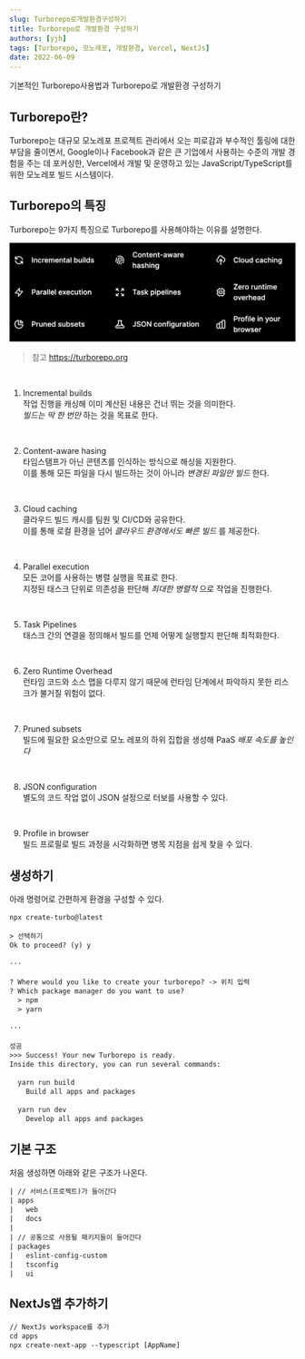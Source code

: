 ```yaml
---
slug: Turborepo로개발환경구성하기
title: Turborepo로 개발환경 구성하기
authors: [yjh]
tags: [Turborepo, 모노레포, 개발환경, Vercel, NextJs]
date: 2022-06-09
---
```


<div className="preview">
  기본적인 Turborepo사용법과 Turborepo로 개발환경 구성하기
</div>

<!--truncate-->
<!-- https://d2.naver.com/helloworld/7553804#ch4 참고 -->

## Turborepo란?

Turborepo는 대규모 모노레포 프로젝트 관리에서 오는 피로감과 부수적인 툴링에 대한 부담을 줄이면서,
Google이나 Facebook과 같은 큰 기업에서 사용하는 수준의 개발 경험을 주는 데 포커싱한, Vercel에서
개발 및 운영하고 있는 JavaScript/TypeScript를 위한 모노레포 빌드 시스템이다.

## Turborepo의 특징

Turborepo는 9가지 특징으로 Turborepo를 사용해야하는 이유를 설명한다.

![turborepo](../../static/img/turborepo.png)

> 참고 https://turborepo.org

<br/>

1. Incremental builds  
   작업 진행을 캐싱해 이미 계산된 내용은 건너 뛰는 것을 의미한다.  
    _빌드는 딱 한 번만_ 하는 것을 목표로 한다.

<br/>

2. Content-aware hasing  
   타임스탬프가 아닌 콘텐츠를 인식하는 방식으로 해싱을 지원한다.  
   이를 통해 모든 파일을 다시 빌드하는 것이 아니라 _변경된 파일만 빌드_ 한다.

<br />

3. Cloud caching  
   클라우드 빌드 캐시를 팀원 및 CI/CD와 공유한다.  
   이를 통해 로컬 환경을 넘어 _클라우드 환경에서도 빠른 빌드_ 를 제공한다.

<br />

4. Parallel execution  
   모든 코어를 사용하는 병렬 실행을 목표로 한다.  
   지정된 태스크 단위로 의존성을 판단해 _최대한 병렬적_ 으로 작업을 진행한다.

<br />

5. Task Pipelines  
   태스크 간의 연결을 정의해서 빌드를 언제 어떻게 실행할지 판단해 최적화한다.

<br />

6. Zero Runtime Overhead  
   런타임 코드와 소스 맵을 다루지 않기 때문에 런타임 단계에서 파악하지 못한 리스크가 불거질 위험이 없다.

<br />

7. Pruned subsets  
   빌드에 필요한 요소만으로 모노 레포의 하위 집합을 생성해 PaaS _배포 속도를 높인다_

<br />

8. JSON configuration  
   별도의 코드 작업 없이 JSON 설정으로 터보를 사용할 수 있다.

<br />

9. Profile in browser  
   빌드 프로필로 빌드 과정을 시각화하면 병목 지점을 쉽게 찾을 수 있다.

## 생성하기

아래 명령어로 간편하게 환경을 구성할 수 있다.

```
npx create-turbo@latest

> 선택하기
Ok to proceed? (y) y

···

? Where would you like to create your turborepo? -> 위치 입력
? Which package manager do you want to use?
  > npm
  > yarn

···

성공
>>> Success! Your new Turborepo is ready.
Inside this directory, you can run several commands:

  yarn run build
    Build all apps and packages

  yarn run dev
    Develop all apps and packages
```

## 기본 구조

처음 생성하면 아래와 같은 구조가 나온다.

```
| // 서비스(프로젝트)가 들어간다
| apps
|   web
|   docs
|
| // 공통으로 사용될 패키지들이 들어간다
| packages
|   eslint-config-custom
|   tsconfig
|   ui
```

## NextJs앱 추가하기

```
// NextJs workspace를 추가
cd apps
npx create-next-app --typescript [AppName]
```

<!-- 비타민 가품비율 구글링 -->
